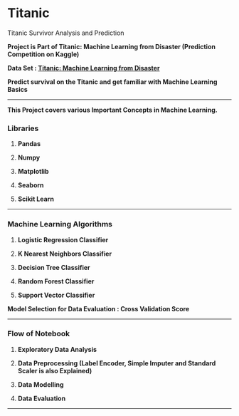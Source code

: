 # Titanic
Titanic Survivor Analysis and Prediction

**Project is Part of Titanic: Machine Learning from Disaster (Prediction Competition on Kaggle)**

**Data Set : [Titanic: Machine Learning from Disaster](https://www.kaggle.com/c/titanic)**

**Predict survival on the Titanic and get familiar with Machine Learning Basics**

***

**This Project covers various Important Concepts in Machine Learning.**

### Libraries 

1. **Pandas**

2. **Numpy**

3. **Matplotlib**

4. **Seaborn**

5. **Scikit Learn**

***

### Machine Learning Algorithms

1. **Logistic Regression Classifier**

2. **K Nearest Neighbors Classifier**

3. **Decision Tree Classifier**

4. **Random Forest Classifier**

5. **Support Vector Classifier**

**Model Selection for Data Evaluation : Cross Validation Score**

***

### Flow of Notebook

1. **Exploratory Data Analysis**

2. **Data Preprocessing (Label Encoder, Simple Imputer and Standard Scaler is also Explained)**

3. **Data Modelling**

4. **Data Evaluation**

***
